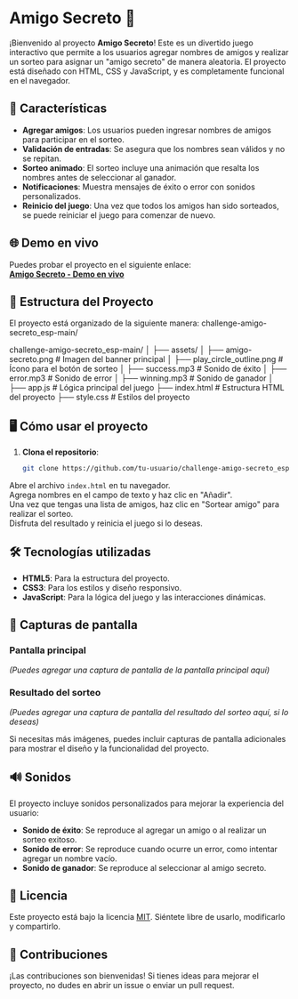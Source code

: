 # Amigo Secreto 🎁

¡Bienvenido al proyecto **Amigo Secreto**! Este es un divertido juego interactivo que permite a los usuarios agregar nombres de amigos y realizar un sorteo para asignar un "amigo secreto" de manera aleatoria. El proyecto está diseñado con HTML, CSS y JavaScript, y es completamente funcional en el navegador.

## 🚀 Características

- **Agregar amigos**: Los usuarios pueden ingresar nombres de amigos para participar en el sorteo.
- **Validación de entradas**: Se asegura que los nombres sean válidos y no se repitan.
- **Sorteo animado**: El sorteo incluye una animación que resalta los nombres antes de seleccionar al ganador.
- **Notificaciones**: Muestra mensajes de éxito o error con sonidos personalizados.
- **Reinicio del juego**: Una vez que todos los amigos han sido sorteados, se puede reiniciar el juego para comenzar de nuevo.

## 🌐 Demo en vivo

Puedes probar el proyecto en el siguiente enlace:  
[**Amigo Secreto - Demo en vivo**](https://jvanegas2000.github.io/challenge-amigo-secreto_esp-main/)

## 📂 Estructura del Proyecto

El proyecto está organizado de la siguiente manera:
challenge-amigo-secreto_esp-main/

challenge-amigo-secreto_esp-main/
│
├── assets/
│   ├── amigo-secreto.png          # Imagen del banner principal
│   ├── play_circle_outline.png    # Ícono para el botón de sorteo
│   ├── success.mp3                # Sonido de éxito
│   ├── error.mp3                  # Sonido de error
│   ├── winning.mp3                # Sonido de ganador
│
├── app.js                         # Lógica principal del juego
├── index.html                     # Estructura HTML del proyecto
├── style.css                      # Estilos del proyecto

## 🖥️ Cómo usar el proyecto

1. **Clona el repositorio**:
   ```bash
   git clone https://github.com/tu-usuario/challenge-amigo-secreto_esp-main.git

Abre el archivo `index.html` en tu navegador.  
Agrega nombres en el campo de texto y haz clic en "Añadir".  
Una vez que tengas una lista de amigos, haz clic en "Sortear amigo" para realizar el sorteo.  
Disfruta del resultado y reinicia el juego si lo deseas.

## 🛠️ Tecnologías utilizadas

- **HTML5**: Para la estructura del proyecto.
- **CSS3**: Para los estilos y diseño responsivo.
- **JavaScript**: Para la lógica del juego y las interacciones dinámicas.

## 🎨 Capturas de pantalla

### Pantalla principal
*(Puedes agregar una captura de pantalla de la pantalla principal aquí)*

### Resultado del sorteo
*(Puedes agregar una captura de pantalla del resultado del sorteo aquí, si lo deseas)*

Si necesitas más imágenes, puedes incluir capturas de pantalla adicionales para mostrar el diseño y la funcionalidad del proyecto.

## 🔊 Sonidos

El proyecto incluye sonidos personalizados para mejorar la experiencia del usuario:

- **Sonido de éxito**: Se reproduce al agregar un amigo o al realizar un sorteo exitoso.
- **Sonido de error**: Se reproduce cuando ocurre un error, como intentar agregar un nombre vacío.
- **Sonido de ganador**: Se reproduce al seleccionar al amigo secreto.

## 📜 Licencia

Este proyecto está bajo la licencia [MIT](https://opensource.org/licenses/MIT). Siéntete libre de usarlo, modificarlo y compartirlo.

## 🤝 Contribuciones

¡Las contribuciones son bienvenidas! Si tienes ideas para mejorar el proyecto, no dudes en abrir un issue o enviar un pull request.
